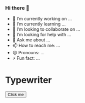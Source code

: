 ### Hi there 👋

- 🔭 I’m currently working on ...
- 🌱 I’m currently learning ...
- 👯 I’m looking to collaborate on ...
- 🤔 I’m looking for help with ...
- 💬 Ask me about ...
- 📫 How to reach me: ...
- 😄 Pronouns: ...
- ⚡ Fun fact: ...
<html>
<body>

<h1>Typewriter</h1>

<button onclick="typeWriter()">Click me</button>

<p id="demo"></p>

<script>
var i = 0;
var txt = 'Lorem ipsum dummy text blabla.';
var speed = 50;

function typeWriter() {
  if (i < txt.length) {
    document.getElementById("demo").innerHTML += txt.charAt(i);
    i++;
    setTimeout(typeWriter, speed);
  }
}
</script>

</body>
</html>
